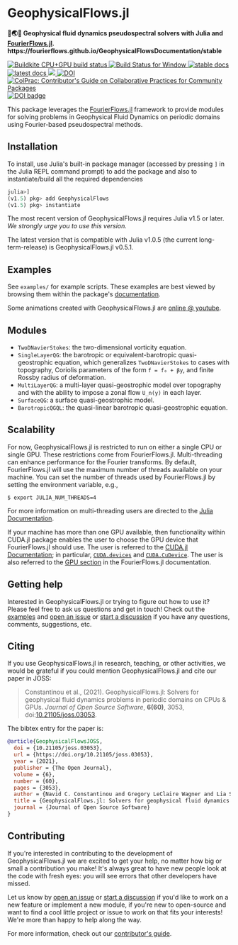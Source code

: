 # GeophysicalFlows.jl

<!-- description -->
<p>
  <strong>💨🌏🌊 Geophysical fluid dynamics pseudospectral solvers with Julia and <a href="http://github.com/FourierFlows/FourierFlows.jl">FourierFlows.jl</a>. https://fourierflows.github.io/GeophysicalFlowsDocumentation/stable</strong>
</p>

<!-- Badges -->
<p align="left">
    <a href="https://buildkite.com/julialang/geophysicalflows-dot-jl">
        <img alt="Buildkite CPU+GPU build status" src="https://img.shields.io/buildkite/4d921fc17b95341ea5477fb62df0e6d9364b61b154e050a123/master?logo=buildkite&label=Buildkite%20CPU%2BGPU">
    </a>
    <a href="https://ci.appveyor.com/project/navidcy/geophysicalflows-jl">
        <img alt="Build Status for Window" src="https://img.shields.io/appveyor/ci/navidcy/geophysicalflows-jl/master?label=Window&logo=appveyor&logoColor=white">
    </a>
    <a href="https://FourierFlows.github.io/GeophysicalFlowsDocumentation/stable">
        <img alt="stable docs" src="https://img.shields.io/badge/documentation-stable%20release-blue">
    </a>
    <a href="https://FourierFlows.github.io/GeophysicalFlowsDocumentation/dev">
        <img alt="latest docs" src="https://img.shields.io/badge/documentation-in%20development-orange">
    </a>
    <a href="https://codecov.io/gh/FourierFlows/GeophysicalFlows.jl">
        <img src="https://codecov.io/gh/FourierFlows/GeophysicalFlows.jl/branch/master/graph/badge.svg" />
    </a>
    <a href="https://doi.org/10.5281/zenodo.1463809">
        <img src="https://zenodo.org/badge/DOI/10.5281/zenodo.1463809.svg" alt="DOI">
    </a>
    <a href="https://github.com/SciML/ColPrac">
      <img alt="ColPrac: Contributor's Guide on Collaborative Practices for Community Packages" src="https://img.shields.io/badge/ColPrac-Contributor's%20Guide-blueviolet">
    </a>
    <a href="https://doi.org/10.21105/joss.03053">
      <img src="https://joss.theoj.org/papers/10.21105/joss.03053/status.svg" alt="DOI badge" >
    </a>
</p>

This package leverages the [FourierFlows.jl] framework to provide modules for solving problems in
Geophysical Fluid Dynamics on periodic domains using Fourier-based pseudospectral methods.


## Installation

To install, use Julia's  built-in package manager (accessed by pressing `]` in the Julia REPL command prompt) to add the package and also to instantiate/build all the required dependencies

```julia
julia>]
(v1.5) pkg> add GeophysicalFlows
(v1.5) pkg> instantiate
```

The most recent version of GeophysicalFlows.jl requires Julia v1.5 or later.  _We strongly urge you to use this version._

The latest version that is compatible with Julia v1.0.5 (the current long-term-release) is GeophysicalFlows.jl v0.5.1.


## Examples

See `examples/` for example scripts. These examples are best viewed by browsing them within 
the package's [documentation]. 

Some animations created with GeophysicalFlows.jl are [online @ youtube].


## Modules

* `TwoDNavierStokes`: the two-dimensional vorticity equation.
* `SingleLayerQG`: the barotropic or equivalent-barotropic quasi-geostrophic equation, which 
  generalizes `TwoDNavierStokes` to cases with topography, Coriolis parameters of the form 
  `f = f₀ + βy`, and finite Rossby radius of deformation.
* `MultiLayerQG`: a multi-layer quasi-geostrophic model over topography and with the ability 
  to impose a zonal flow `U_n(y)` in each layer.
* `SurfaceQG`: a surface quasi-geostrophic model.
* `BarotropicQGQL`: the quasi-linear barotropic quasi-geostrophic equation.


## Scalability

For now, GeophysicalFlows.jl is restricted to run on either a single CPU or single GPU. These
restrictions come from FourierFlows.jl. Multi-threading can enhance performance for the Fourier
transforms. By default, FourierFlows.jl will use the maximum number of threads available on 
your machine. You can set the number of threads used by FourierFlows.jl by setting the 
environment variable, e.g.,

```
$ export JULIA_NUM_THREADS=4
```

For more information on multi-threading users are directed to the [Julia Documentation](https://docs.julialang.org/en/v1/manual/multi-threading/).

If your machine has more than one GPU available, then functionality within CUDA.jl package 
enables the user to choose the GPU device that FourierFlows.jl should use. The user is referred
to the [CUDA.jl Documentation](https://juliagpu.github.io/CUDA.jl/stable/lib/driver/#Device-Management);
in particular, [`CUDA.devices`](https://juliagpu.github.io/CUDA.jl/stable/lib/driver/#CUDA.devices) 
and [`CUDA.CuDevice`](https://juliagpu.github.io/CUDA.jl/stable/lib/driver/#CUDA.CuDevice). 
The user is also referred to the [GPU section](https://fourierflows.github.io/FourierFlowsDocumentation/stable/gpu/) in the FourierFlows.jl documentation.


## Getting help

Interested in GeophysicalFlows.jl or trying to figure out how to use it? Please feel free to 
ask us questions and get in touch! Check out the 
[examples](https://github.com/FourierFlows/GeophysicalFlows.jl/tree/master/examples) and 
[open an issue](https://github.com/FourierFlows/GeophysicalFlows.jl/issues/new) or 
[start a discussion](https://github.com/FourierFlows/GeophysicalFlows.jl/discussions/new) 
if you have any questions, comments, suggestions, etc.


## Citing

If you use GeophysicalFlows.jl in research, teaching, or other activities, we would be grateful 
if you could mention GeophysicalFlows.jl and cite our paper in JOSS:

> Constantinou et al., (2021). GeophysicalFlows.jl: Solvers for geophysical fluid dynamics problems in periodic domains on CPUs & GPUs. _Journal of Open Source Software_, **6(60)**, 3053, doi:[10.21105/joss.03053](https://doi.org/10.21105/joss.03053).

The bibtex entry for the paper is:

```bibtex
@article{GeophysicalFlowsJOSS,
  doi = {10.21105/joss.03053},
  url = {https://doi.org/10.21105/joss.03053},
  year = {2021},
  publisher = {The Open Journal},
  volume = {6},
  number = {60},
  pages = {3053},
  author = {Navid C. Constantinou and Gregory LeClaire Wagner and Lia Siegelman and Brodie C. Pearson and André Palóczy},
  title = {GeophysicalFlows.jl: Solvers for geophysical fluid dynamics problems in periodic domains on CPUs \& GPUs},
  journal = {Journal of Open Source Software}
}
```


## Contributing

If you're interested in contributing to the development of GeophysicalFlows.jl we are excited 
to get your help, no matter how big or small a contribution you make! It's always great to have 
new people look at the code with fresh eyes: you will see errors that other developers have missed.

Let us know by [open an issue](https://github.com/FourierFlows/GeophysicalFlows.jl/issues/new) 
or [start a discussion](https://github.com/FourierFlows/GeophysicalFlows.jl/discussions/new) 
if you'd like to work on a new feature or implement a new module, if you're new to open-source 
and want to find a cool little project or issue to work on that fits your interests! We're more 
than happy to help along the way.

For more information, check out our [contributor's guide](https://github.com/FourierFlows/GeophysicalFlows.jl/blob/master/CONTRIBUTING.md).


[FourierFlows.jl]: https://github.com/FourierFlows/FourierFlows.jl
[documentation]: https://fourierflows.github.io/GeophysicalFlowsDocumentation/dev/
[online @ youtube]: https://www.youtube.com/channel/UCO_0ugkNUwCsFUMtepwYTqw
